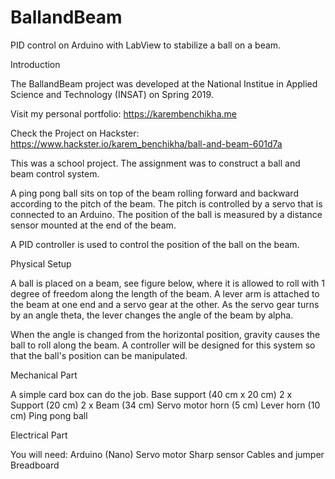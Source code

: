 # BallandBeam
PID control on Arduino with LabView to stabilize a ball on a beam.

Introduction

The BallandBeam project was developed at the National Institue in Applied Science and Technology (INSAT) on Spring 2019.

Visit my personal portfolio: https://karembenchikha.me 

Check the Project on Hackster: https://www.hackster.io/karem_benchikha/ball-and-beam-601d7a


This was a school project. The assignment was to construct a ball and beam control system.


A ping pong ball sits on top of the beam rolling forward and backward according to the pitch of the beam. The pitch is controlled by a servo that is connected to an Arduino. The position of the ball is measured by a distance sensor mounted at the end of the beam.


A PID controller is used to control the position of the ball on the beam.


Physical Setup

A ball is placed on a beam, see figure below, where it is allowed to roll with 1 degree of freedom along the length of the beam. A lever arm is attached to the beam at one end and a servo gear at the other. As the servo gear turns by an angle theta, the lever changes the angle of the beam by alpha.

When the angle is changed from the horizontal position, gravity causes the ball to roll along the beam. A controller will be designed for this system so that the ball's position can be manipulated.

Mechanical Part

A simple card box can do the job.
Base support  (40 cm x 20 cm)
2 x Support (20 cm)
2 x Beam (34 cm)
Servo motor horn (5 cm)
Lever horn (10 cm)
Ping pong ball



Electrical Part

You will need:
Arduino (Nano)
Servo motor
Sharp sensor
Cables and jumper
Breadboard

